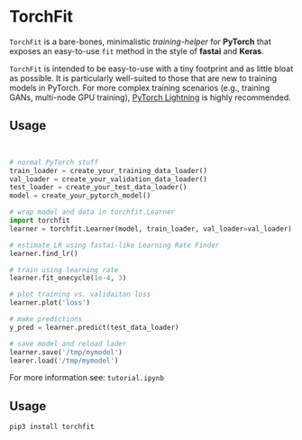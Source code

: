 # TorchFit

`TorchFit` is a bare-bones, minimalistic *training-helper* for **PyTorch** that exposes an easy-to-use `fit` method in the style of **fastai** and **Keras**.  

`TorchFit` is intended to be easy-to-use with a tiny footprint and as little bloat as possible. It is particularly well-suited to those that are new to training models in PyTorch. For more complex training scenarios (e.g., training GANs, multi-node GPU training), [PyTorch Lightning](https://github.com/PyTorchLightning/pytorch-lightning) is highly recommended.


## Usage

```python


# normal PyTorch stuff
train_loader = create_your_training_data_loader()
val_loader = create_your_validation_data_loader()
test_loader = create_your_test_data_loader()
model = create_your_pytorch_model()

# wrap model and data in torchfit.Learner
import torchfit
learner = torchfit.Learner(model, train_loader, val_loader=val_loader)

# estimate LR using fastai-like Learning Rate Finder
learner.find_lr()

# train using learning rate
learner.fit_onecycle(1e-4, 3)

# plot training vs. validaiton loss
learner.plot('loss')

# make predictions
y_pred = learner.predict(test_data_loader)

# save model and reload lader
learner.save('/tmp/mymodel')
learer.load('/tmp/mymodel')
```

For more information see: `tutorial.ipynb`


## Usage

```
pip3 install torchfit

```
